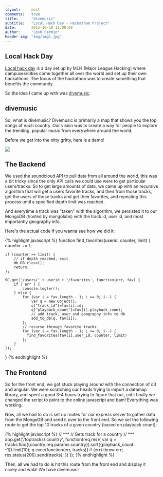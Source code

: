 ```yaml
---
layout:     post
comments: 	true
title:      "divemusic"
subtitle:   "Local Hack Day - Hackathon Project"
date:       2015-10-10 11:00:00
author:     "Josh Fermin"
header-img: "img/img1.jpg"
---
```


<h2 class="section-heading">Local Hack Day</h2>

<p><a href="https://localhackday.mlh.io/">Local hack day</a> is a day set up by MLH (Major League Hacking) where campuses/cities come together all over the world and set up their own hackathons. The focus of the hackathon was to create something that benefits the community.</p>

<p>So the idea I came up with was <a href="https://github.com/zhued/divemusic">divemusic</a>.</p>

<h2 class="section-heading">divemusic</h2>
<p>So, what is divemusic? Divemusic is primarily a map that shows you the top songs of each country. Our vision was to create a way for people to explore the trending, popular music from everywhere around the world.</p>

<p>Before we get into the nitty gritty, here is a demo!</p>
<a href="https://gfycat.com/ConsiderateLankyAvocet" align="center">
    <img src="http://giant.gfycat.com/ConsiderateLankyAvocet.gif">
</a>


<h2 class="section-heading">The Backend</h2>
<p>We used the soundcloud API to pull data from all around the world, this was a bit tricky since the only API calls we could use were to get particular users/tracks. So to get large amounts of data, we came up with an recursive algorithm that will get a users favorite tracks, and then from those tracks, get the users of those tracks and get their favorites, and repeating this process until a specified depth limit was reached.</p>

<p>And everytime a track was "taken" with the algorithm, we persisted it to our MongoDB (hosted by mongolabs) with the track id, user id, and most importantly geography info.</p>

<p>Here's the actual code if you wanna see how we did it:</p>

{% highlight javascript %}
function find_favorites(userid, counter, limit)
{
	counter += 1;

	if (counter >= limit) { 
		// if depth reached, exit
		db.DB_close();
		return; 
	};

	SC.get('/users/' + userid + '/favorites', function(err, fav) {
		if ( err ) {
			console.log(err);
		} else {
			for (var i = fav.length - 1; i >= 0; i--) {
				var q = new Object();
				q["track_id"]=fav[i].id;
				q["playback_count"]=fav[i].playback_count;
				// add track, user and geography info to db
		  		add_to_db(q, fav[i]);
			};
			// recurse through favorite tracks
			for (var i = fav.length - 1; i >= 0; i--) {
			  find_favorites(fav[i].user_id, counter, limit)
			};
		}
	});
}
{% endhighlight %}

<h2 class="section-heading">The Frontend</h2>
<p>So for the front end, we got stuck playing around with the connection of d3 and angular. We were scratching our heads trying to import a datamap library, and spent a good 3-4 hours trying to figure that out, until finally we changed the script to point to the online javascript and bam! Everything was working.</p>

<p>Now, all we had to do is set up routes for our express server to gather data from the MongoDB and send it over to the front end. So we set the following route to get the top 10 tracks of a given country (based on playback count):</p>

{% highlight javascript %}
// ***
// Gets track for a country
// ***
app.get('/toptracks/:country', function(req,res){
	var q = tracks.find({country:req.params.country}).sort({playback_count: -1}).limit(10);
	q.exec(function(err, tracks){
		if (err) throw err;
		res.status(200).send(tracks);
	})
});
{% endhighlight %}

<p>Then, all we had to do is hit this route from the front end and display it nicely and wala! We have divemusic!</p>